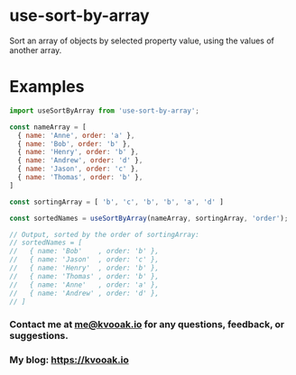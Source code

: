 # use-sort-by-array
Sort an array of objects by selected property value, using the values of another array.

# Examples

```js
import useSortByArray from 'use-sort-by-array';

const nameArray = [ 
  { name: 'Anne', order: 'a' },
  { name: 'Bob', order: 'b' },
  { name: 'Henry', order: 'b' },
  { name: 'Andrew', order: 'd' },
  { name: 'Jason', order: 'c' },
  { name: 'Thomas', order: 'b' },
]

const sortingArray = [ 'b', 'c', 'b', 'b', 'a', 'd' ]

const sortedNames = useSortByArray(nameArray, sortingArray, 'order');

// Output, sorted by the order of sortingArray:
// sortedNames = [    
//   { name: 'Bob'    , order: 'b' },
//   { name: 'Jason'  , order: 'c' },
//   { name: 'Henry'  , order: 'b' },
//   { name: 'Thomas' , order: 'b' },
//   { name: 'Anne'   , order: 'a' },
//   { name: 'Andrew' , order: 'd' },
// ]

```

### Contact me at me@kvooak.io for any questions, feedback, or suggestions.
### My blog: https://kvooak.io
